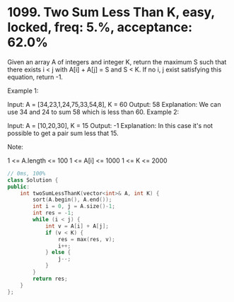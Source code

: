 # 1099. Two Sum Less Than K, easy, locked, freq: 5.%, acceptance: 62.0%

Given an array A of integers and integer K, return the maximum S such that there exists i < j with A[i] + A[j] = S and S < K. If no i, j exist satisfying this equation, return -1.

 

Example 1:

Input: A = [34,23,1,24,75,33,54,8], K = 60
Output: 58
Explanation: 
We can use 34 and 24 to sum 58 which is less than 60.
Example 2:

Input: A = [10,20,30], K = 15
Output: -1
Explanation: 
In this case it's not possible to get a pair sum less that 15.
 

Note:

1 <= A.length <= 100
1 <= A[i] <= 1000
1 <= K <= 2000
```c++
// 0ms, 100%
class Solution {
public:
    int twoSumLessThanK(vector<int>& A, int K) {
        sort(A.begin(), A.end());
        int i = 0, j = A.size()-1;
        int res = -1;
        while (i < j) {
            int v = A[i] + A[j];
            if (v < K) {
                res = max(res, v);
                i++;
            } else {
                j--;
            }
        }
        return res;
    }
};
```
